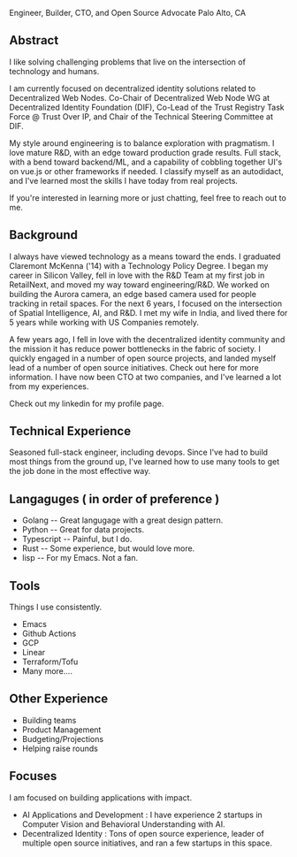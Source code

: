 Engineer, Builder, CTO, and Open Source Advocate
Palo Alto, CA

## Abstract
I like solving challenging problems that live on the intersection of technology and humans.

I am currently focused on decentralized identity solutions related to Decentralized Web Nodes. Co-Chair of Decentralized Web Node WG at Decentralized Identity Foundation (DIF), Co-Lead of the Trust Registry Task Force @ Trust Over IP, and Chair of the Technical Steering Committee at DIF.

My style around engineering is to balance exploration with pragmatism. I love mature R&D, with an edge toward production grade results. Full stack, with a bend toward backend/ML, and a capability of cobbling together UI's on vue.js or other frameworks if needed. I classify myself as an autodidact, and I've learned most the skills I have today from real projects.

If you're interested in learning more or just chatting, feel free to reach out to me.

## Background
I always have viewed technology as a means toward the ends. I graduated Claremont McKenna ('14) with a Technology Policy Degree. I began my career in Silicon Valley, fell in love with the R&D Team at my first job in RetailNext, and moved my way toward engineering/R&D. We worked on building the Aurora camera, an edge based camera used for people tracking in retail spaces. For the next 6 years, I focused on the intersection of Spatial Intelligence, AI, and R&D. I met my wife in India, and lived there for 5 years while working with US Companies remotely.

A few years ago, I fell in love with the decentralized identity community and the mission it has reduce power bottlenecks in the fabric of society. I quickly engaged in a number of open source projects, and landed myself lead of a number of open source initiatives. Check out here for more information. I have now been CTO at two companies, and I've learned a lot from my experiences.

Check out my linkedin for my profile page.

## Technical Experience
Seasoned full-stack engineer, including devops. Since I've had to build most things from the ground up, I've learned how to use many tools to get the job done in the most effective way.

## Langaguges ( in order of preference )
- Golang -- Great langugage with a great design pattern.
- Python -- Great for data projects.
- Typescript -- Painful, but I do.
- Rust -- Some experience, but would love more.
- lisp -- For my Emacs. Not a fan.
  
## Tools
Things I use consistently.
- Emacs
- Github Actions
- GCP
- Linear
- Terraform/Tofu
- Many more....

## Other Experience
- Building teams
- Product Management
- Budgeting/Projections
- Helping raise rounds

## Focuses
I am focused on building applications with impact.

- AI Applications and Development : I have experience 2 startups in Computer Vision and Behavioral Understanding with AI.
- Decentralized Identity : Tons of open source experience, leader of multiple open source initiatives, and ran a few startups in this space.
